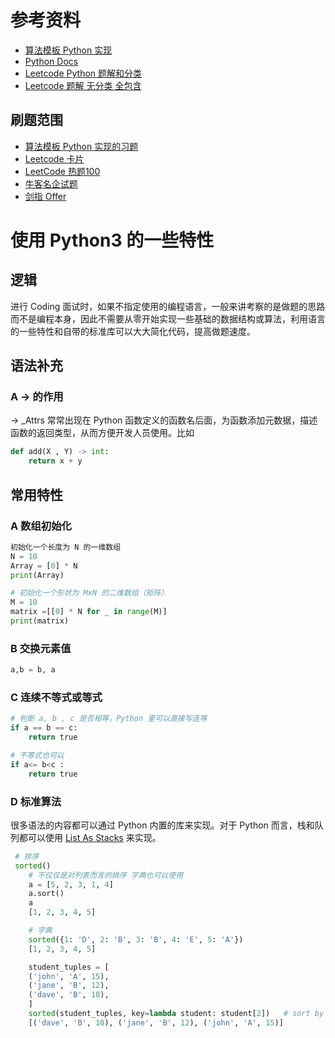 # 参考资料
- [算法模板 Python 实现](https://github.com/dashidhy/algorithm-pattern-python)
- [Python Docs](https://docs.python.org/3/howto/sorting.html)
- [Leetcode Python 题解和分类](https://github.com/Jack-Cherish/LeetCode)
- [Leetcode 题解 无分类 全包含](https://github.com/liuchuo/LeetCode)

## 刷题范围
- [算法模板 Python 实现的习题](https://github.com/dashidhy/algorithm-pattern-python)
- [Leetcode 卡片](https://leetcode-cn.com/explore/)
- [LeetCode 热题100](https://leetcode-cn.com/problemset/leetcode-hot-100/)
- [牛客名企试题](https://www.nowcoder.com/ta/job-code-high)
- [剑指 Offer](https://www.nowcoder.com/ta/coding-interviews)

# 使用 Python3 的一些特性
## 逻辑
进行 Coding 面试时，如果不指定使用的编程语言，一般来讲考察的是做题的思路而不是编程本身，因此不需要从零开始实现一些基础的数据结构或算法，利用语言的一些特性和自带的标准库可以大大简化代码，提高做题速度。

## 语法补充
### A -> 的作用
-> _Attrs 常常出现在 Python 函数定义的函数名后面，为函数添加元数据，描述函数的返回类型，从而方便开发人员使用。比如
```python
def add(X , Y) -> int:
    return x + y
```

## 常用特性
### A 数组初始化
```python
初始化一个长度为 N 的一维数组
N = 10
Array = [0] * N
print(Array)

# 初始化一个形状为 MxN 的二维数组（矩阵）
M = 10
matrix =[[0] * N for _ in range(M)]
print(matrix)
```

### B 交换元素值
```python
a,b = b, a
```

### C 连续不等式或等式
```python
# 判断 a, b , c 是否相等，Python 里可以直接写连等
if a == b == c:
    return true

# 不等式也可以
if a<= b<c :
    return true
```
### D 标准算法
很多语法的内容都可以通过 Python 内置的库来实现。对于 Python 而言，栈和队列都可以使用 [List As Stacks](https://docs.python.org/3/tutorial/datastructures.html#using-lists-as-stacks) 来实现。

```python
 # 排序
 sorted() 
    # 不仅仅是对列表而言的排序 字典也可以使用
    a = [5, 2, 3, 1, 4]
    a.sort()
    a
    [1, 2, 3, 4, 5]

    # 字典
    sorted({1: 'D', 2: 'B', 3: 'B', 4: 'E', 5: 'A'})
    [1, 2, 3, 4, 5]

    student_tuples = [
    ('john', 'A', 15),
    ('jane', 'B', 12),
    ('dave', 'B', 10),
    ]
    sorted(student_tuples, key=lambda student: student[2])   # sort by age
    [('dave', 'B', 10), ('jane', 'B', 12), ('john', 'A', 15)]
```
